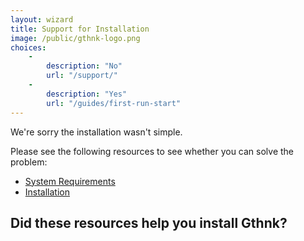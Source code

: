 ```yaml
---
layout: wizard
title: Support for Installation
image: /public/gthnk-logo.png
choices:
    -
        description: "No"
        url: "/support/"
    -
        description: "Yes"
        url: "/guides/first-run-start"
---
```


We're sorry the installation wasn't simple.

<!-- The support questions are designed to isolate the problem.
If you answered "no" to any question, then that is the problem.
 -->

Please see the following resources to see whether you can solve the problem:

- [System Requirements](http://gthnk.readthedocs.io/en/latest/intro/system-requirements.html)
- [Installation](http://gthnk.readthedocs.io/en/latest/intro/installation.html)

## Did these resources help you install Gthnk?

